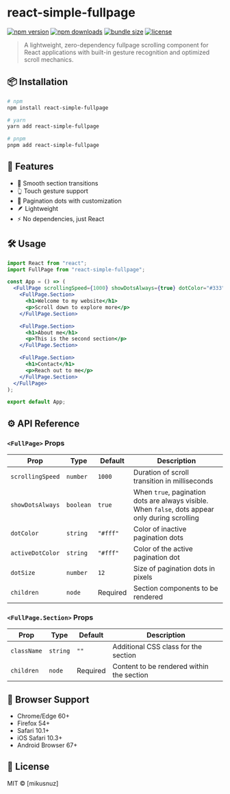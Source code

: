 # react-simple-fullpage

[![npm version](https://img.shields.io/npm/v/react-simple-fullpage.svg?style=flat-square)](https://www.npmjs.com/package/react-simple-fullpage)
[![npm downloads](https://img.shields.io/npm/dm/react-simple-fullpage.svg?style=flat-square)](https://www.npmjs.com/package/react-simple-fullpage)
[![bundle size](https://img.shields.io/bundlephobia/minzip/react-simple-fullpage?style=flat-square)](https://bundlephobia.com/package/react-simple-fullpage)
[![license](https://img.shields.io/npm/l/react-simple-fullpage.svg?style=flat-square)](https://github.com/mikusnuz/react-simple-fullpage/blob/main/LICENSE)

> A lightweight, zero-dependency fullpage scrolling component for React applications with built-in gesture recognition and optimized scroll mechanics.

## 📦 Installation

```bash
# npm
npm install react-simple-fullpage

# yarn
yarn add react-simple-fullpage

# pnpm
pnpm add react-simple-fullpage
```

## 🚀 Features

- 🔄 Smooth section transitions
- 👆 Touch gesture support
- 🔢 Pagination dots with customization
- 🪶 Lightweight
- ⚡ No dependencies, just React

## 🛠️ Usage

```jsx
import React from "react";
import FullPage from "react-simple-fullpage";

const App = () => (
  <FullPage scrollingSpeed={1000} showDotsAlways={true} dotColor="#333" activeDotColor="#ff6600" dotSize={12}>
    <FullPage.Section>
      <h1>Welcome to my website</h1>
      <p>Scroll down to explore more</p>
    </FullPage.Section>

    <FullPage.Section>
      <h1>About me</h1>
      <p>This is the second section</p>
    </FullPage.Section>

    <FullPage.Section>
      <h1>Contact</h1>
      <p>Reach out to me</p>
    </FullPage.Section>
  </FullPage>
);

export default App;
```

## ⚙️ API Reference

### `<FullPage>` Props

| Prop             | Type      | Default  | Description                                                                                      |
| ---------------- | --------- | -------- | ------------------------------------------------------------------------------------------------ |
| `scrollingSpeed` | `number`  | `1000`   | Duration of scroll transition in milliseconds                                                    |
| `showDotsAlways` | `boolean` | `true`   | When `true`, pagination dots are always visible. When `false`, dots appear only during scrolling |
| `dotColor`       | `string`  | `"#fff"` | Color of inactive pagination dots                                                                |
| `activeDotColor` | `string`  | `"#fff"` | Color of the active pagination dot                                                               |
| `dotSize`        | `number`  | `12`     | Size of pagination dots in pixels                                                                |
| `children`       | `node`    | Required | Section components to be rendered                                                                |

### `<FullPage.Section>` Props

| Prop        | Type     | Default  | Description                               |
| ----------- | -------- | -------- | ----------------------------------------- |
| `className` | `string` | `""`     | Additional CSS class for the section      |
| `children`  | `node`   | Required | Content to be rendered within the section |

## 🧪 Browser Support

- Chrome/Edge 60+
- Firefox 54+
- Safari 10.1+
- iOS Safari 10.3+
- Android Browser 67+

## 📄 License

MIT © [mikusnuz]
